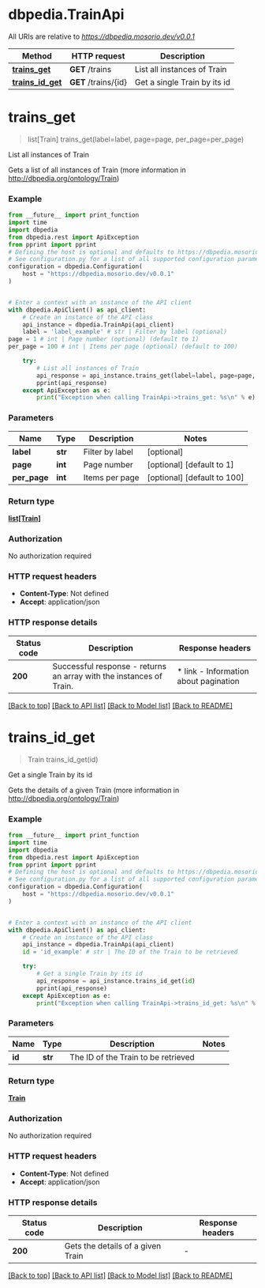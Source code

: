 # dbpedia.TrainApi

All URIs are relative to *https://dbpedia.mosorio.dev/v0.0.1*

Method | HTTP request | Description
------------- | ------------- | -------------
[**trains_get**](TrainApi.md#trains_get) | **GET** /trains | List all instances of Train
[**trains_id_get**](TrainApi.md#trains_id_get) | **GET** /trains/{id} | Get a single Train by its id


# **trains_get**
> list[Train] trains_get(label=label, page=page, per_page=per_page)

List all instances of Train

Gets a list of all instances of Train (more information in http://dbpedia.org/ontology/Train)

### Example

```python
from __future__ import print_function
import time
import dbpedia
from dbpedia.rest import ApiException
from pprint import pprint
# Defining the host is optional and defaults to https://dbpedia.mosorio.dev/v0.0.1
# See configuration.py for a list of all supported configuration parameters.
configuration = dbpedia.Configuration(
    host = "https://dbpedia.mosorio.dev/v0.0.1"
)


# Enter a context with an instance of the API client
with dbpedia.ApiClient() as api_client:
    # Create an instance of the API class
    api_instance = dbpedia.TrainApi(api_client)
    label = 'label_example' # str | Filter by label (optional)
page = 1 # int | Page number (optional) (default to 1)
per_page = 100 # int | Items per page (optional) (default to 100)

    try:
        # List all instances of Train
        api_response = api_instance.trains_get(label=label, page=page, per_page=per_page)
        pprint(api_response)
    except ApiException as e:
        print("Exception when calling TrainApi->trains_get: %s\n" % e)
```

### Parameters

Name | Type | Description  | Notes
------------- | ------------- | ------------- | -------------
 **label** | **str**| Filter by label | [optional] 
 **page** | **int**| Page number | [optional] [default to 1]
 **per_page** | **int**| Items per page | [optional] [default to 100]

### Return type

[**list[Train]**](Train.md)

### Authorization

No authorization required

### HTTP request headers

 - **Content-Type**: Not defined
 - **Accept**: application/json

### HTTP response details
| Status code | Description | Response headers |
|-------------|-------------|------------------|
**200** | Successful response - returns an array with the instances of Train. |  * link - Information about pagination <br>  |

[[Back to top]](#) [[Back to API list]](../README.md#documentation-for-api-endpoints) [[Back to Model list]](../README.md#documentation-for-models) [[Back to README]](../README.md)

# **trains_id_get**
> Train trains_id_get(id)

Get a single Train by its id

Gets the details of a given Train (more information in http://dbpedia.org/ontology/Train)

### Example

```python
from __future__ import print_function
import time
import dbpedia
from dbpedia.rest import ApiException
from pprint import pprint
# Defining the host is optional and defaults to https://dbpedia.mosorio.dev/v0.0.1
# See configuration.py for a list of all supported configuration parameters.
configuration = dbpedia.Configuration(
    host = "https://dbpedia.mosorio.dev/v0.0.1"
)


# Enter a context with an instance of the API client
with dbpedia.ApiClient() as api_client:
    # Create an instance of the API class
    api_instance = dbpedia.TrainApi(api_client)
    id = 'id_example' # str | The ID of the Train to be retrieved

    try:
        # Get a single Train by its id
        api_response = api_instance.trains_id_get(id)
        pprint(api_response)
    except ApiException as e:
        print("Exception when calling TrainApi->trains_id_get: %s\n" % e)
```

### Parameters

Name | Type | Description  | Notes
------------- | ------------- | ------------- | -------------
 **id** | **str**| The ID of the Train to be retrieved | 

### Return type

[**Train**](Train.md)

### Authorization

No authorization required

### HTTP request headers

 - **Content-Type**: Not defined
 - **Accept**: application/json

### HTTP response details
| Status code | Description | Response headers |
|-------------|-------------|------------------|
**200** | Gets the details of a given Train |  -  |

[[Back to top]](#) [[Back to API list]](../README.md#documentation-for-api-endpoints) [[Back to Model list]](../README.md#documentation-for-models) [[Back to README]](../README.md)

